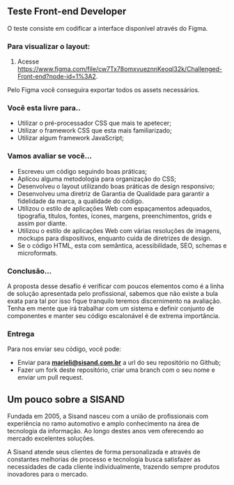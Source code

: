 

## Teste Front-end Developer

O teste consiste em codificar a interface disponível através do Figma.

### Para visualizar o layout:

1. Acesse https://www.figma.com/file/cw7Tx78omxvueznnKeoql32k/Challenged-Front-end?node-id=1%3A2.

Pelo Figma você conseguira exportar todos os assets necessários.

### Você esta livre para..

* Utilizar o pré-processador CSS que mais te apetecer;
* Utilizar o framework CSS que esta mais familiarizado;
* Utilizar algum framework JavaScript;

### Vamos avaliar se você...

* Escreveu um código seguindo boas práticas;
* Aplicou alguma metodologia para organização do CSS; 
* Desenvolveu o layout utilizando boas práticas de design responsivo;
* Desenvolveu uma diretriz de Garantia de Qualidade para garantir a fidelidade da marca, a qualidade do código.
* Utilizou o estilo de aplicações Web com espaçamentos adequados, tipografia, títulos, fontes, ícones, margens, preenchimentos, grids e assim por diante.
* Utilizou o estilo de aplicações Web com várias resoluções de imagens, mockups para dispositivos, enquanto cuida de diretrizes de design.
* Se o código HTML, esta com semântica, acessibilidade, SEO, schemas e microformats.



### Conclusão...

A proposta desse desafio é verificar com poucos elementos como é a linha de solução apresentada pelo profissional, sabemos que não existe a bula exata para tal por isso fique tranquilo teremos discernimento na avaliação. Tenha em mente que irá trabalhar com um sistema e definir conjunto de componentes e manter seu código escalonável é de extrema importância.

### Entrega

Para nos enviar seu código, você pode:

* Enviar para **marieli@sisand.com.br** a url do seu repositório no Github;
* Fazer um fork deste repositório, criar uma branch com o seu nome e enviar um pull request.

## Um pouco sobre a SISAND

Fundada em 2005, a Sisand nasceu com a união de profissionais com experiência no ramo automotivo e amplo conhecimento na área de tecnologia da informação. Ao longo destes anos vem oferecendo ao mercado excelentes soluções.

A Sisand atende seus clientes de forma personalizada e através de constantes melhorias de processo e tecnologia busca satisfazer as necessidades de cada cliente individualmente, trazendo sempre produtos inovadores para o mercado.

